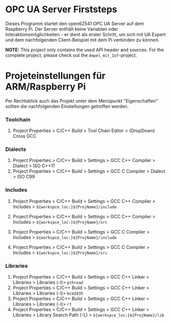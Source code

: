 # OPC UA Server Firststeps

Dieses Programm startet den open62541 OPC UA Server auf dem Raspberry Pi. Der Server enthält keine
Variablen oder Interaktionsmöglichkeiten - er dient als erster Schritt, um sich mit UA Expert und dem
nachfolgenden Client-Beispiel mit dem Pi verbinden zu können.

**NOTE:** This project only contains the used API header and sources. For the complete project, please check out the `Ampel_mit_IoT`-project.

# Projeteinstellungen für  ARM/Raspberry Pi

Per Rechtsklick auch das Projekt unter dem Menüpunkt "Eigenschaften" sollten die nachfolgenden Einstellungen getroffen werden.

### Toolchain

1. Project Properties >  C/C++ Build > Tool Chain Editor > (DropDown) Cross GCC

### Dialects
1. Project Properties >  C/C++ Build > Settings > GCC C++ Compiler > Dialect > ISO C++11
1. Project Properties >  C/C++ Build > Settings > GCC C Compiler > Dialect > ISO C99

### Includes
1. Project Properties >  C/C++ Build > Settings > GCC C++ Compiler > Includes > `${workspce_loc:}${ProjName}/include`
1. Project Properties >  C/C++ Build > Settings > GCC C++ Compiler > Includes > `${workspce_loc:}${ProjName}/src`

1. Project Properties >  C/C++ Build > Settings > GCC C Compiler > Includes > `${workspce_loc:}${ProjName}/include`
1. Project Properties >  C/C++ Build > Settings > GCC C Compiler > Includes > `${workspce_loc:}${ProjName}/src`

### Libraries
1. Project Properties >  C/C++ Build > Settings > GCC C++ Linker > Libraries > Libraries (-l)> `pthread`
1. Project Properties >  C/C++ Build > Settings > GCC C++ Linker > Libraries > Libraries (-l)> `bcm2835`
1. Project Properties >  C/C++ Build > Settings > GCC C++ Linker > Libraries > Libraries (-l)> `rt`
1. Project Properties >  C/C++ Build > Settings > GCC C++ Linker > Libraries > Library Search Path (-L) > `${workspce_loc:}${ProjName}/lib`
